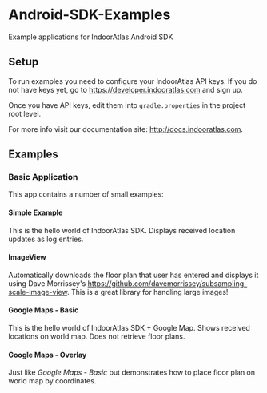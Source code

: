# Android-SDK-Examples
Example applications for IndoorAtlas Android SDK

## Setup

To run examples you need to configure your IndoorAtlas API keys. If you do not have keys yet, 
go to https://developer.indooratlas.com and sign up.

Once you have API keys, edit them into `gradle.properties` in the project root level.


For more info visit our documentation site: http://docs.indooratlas.com.


## Examples

### Basic Application
This app contains a number of small examples:

#### Simple Example
This is the hello world of IndoorAtlas SDK. Displays received location updates as log entries.

#### ImageView
Automatically downloads the floor plan that user has entered and displays it using Dave Morrissey's 
https://github.com/davemorrissey/subsampling-scale-image-view. This is a great library for handling large images!

#### Google Maps - Basic
This is the hello world of IndoorAtlas SDK + Google Map. Shows received locations on world map. Does not retrieve 
floor plans.

#### Google Maps - Overlay
Just like *Google Maps - Basic* but demonstrates how to place floor plan on world map by coordinates.

